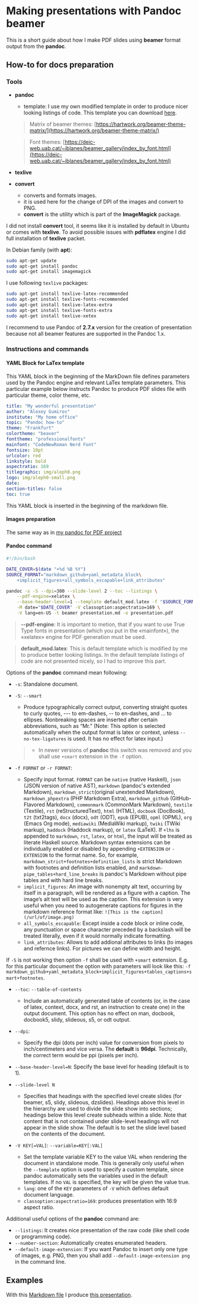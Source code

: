 # Making presentations with Pandoc beamer

This is a short guide about how I make PDF slides using **beamer** format output from the **pandoc**.

## How-to for docs preparation

### Tools

- **pandoc**

	- template: I use my own modified template in order to produce nicer looking listings of code. This template you can download [here](pandoc/templates/default_mod.latex).

	> Matrix of beamer themes: [https://hartwork.org/beamer-theme-matrix/](https://hartwork.org/beamer-theme-matrix/)

	> Font themes: [https://deic-web.uab.cat/~iblanes/beamer_gallery/index_by_font.html](https://deic-web.uab.cat/~iblanes/beamer_gallery/index_by_font.html)

- **texlive**
- **convert**

    - converts and formats images.
    - it is used here for the change of DPI of the images and convert to PNG.
    - **convert** is the utility which is part of the **ImageMagick** package.

I did not install **convert** tool, it seems like it is installed by default in Ubuntu or comes with **texlive**.
To avoid possible issues with **pdflatex** engine I did full installation of **texlive** packet.

In Debian family (with **apt**):

```sh
sudo apt-get update
sudo apt-get install pandoc
sudo apt-get install imagemagick
```

I use following `texlive` packages:

```sh
sudo apt-get install texlive-latex-recommended
sudo apt-get install texlive-fonts-recommended
sudo apt-get install texlive-latex-extra
sudo apt-get install texlive-fonts-extra
sudo apt-get install texlive-xetex
```
I recommend to use Pandoc of **2.7.x** version for the creation of presentation because not all beamer features are supported in the Pandoc 1.x.

### Instructions and commands

#### YAML Block for LaTex template

This YAML block in the beginning of the MarkDown file defines parameters used by the Pandoc engine and relevant LaTex template parameters. This particular example below instructs Pandoc to produce PDF slides file with particular theme, color theme, etc.

```yaml
title: "My wonderful presentation"
author: "Alexey Gumirov"
institute: "My home office"
topic: "Pandoc how-to"
theme: "Frankfurt"
colortheme: "beaver"
fonttheme: "professionalfonts"
mainfont: "CodeNewRoman Nerd Font"
fontsize: 10pt
urlcolor: red
linkstyle: bold
aspectratio: 169
titlegraphic: img/aleph0.png
logo: img/aleph0-small.png
date:
section-titles: false
toc: true
```

This YAML block is inserted in the beginning of the markdown file.

#### Images preparation

The same way as in [my pandoc for PDF project](https://github.com/alexeygumirov/pandoc-for-pdf-how-to#images-preparation)

#### Pandoc command

```sh
#!/bin/bash

DATE_COVER=$(date "+%d %B %Y")
SOURCE_FORMAT="markdown_github+yaml_metadata_block\
	+implicit_figures+all_symbols_escapable+link_attributes"

pandoc -s -S --dpi=300 --slide-level 2 --toc --listings \
    --pdf-engine=xelatex \
	--base-header-level=1 --template default_mod.latex -f "$SOURCE_FORMAT" \
	-M date="$DATE_COVER" -V classoption:aspectratio=169 \
	-V lang=en-US -t beamer presentation.md -o presentation.pdf
```

> **--pdf-engine**: It is important to metion, that if you want to use True Type fonts in presentation (which you put in the «mainfont»), the «xelatex» engine for PDF generation must be used.

> **default_mod.latex**: This is default template which is modified by me to produce better looking listings. In the default template listings of code are not presented nicely, so I had to improve this part.

Options of the **pandoc** command mean following:

- `-s`: Standalone document.
- `-S`: `--smart`

    - Produce  typographically  correct  output,  converting  straight  quotes  to  curly  quotes, --- to em-dashes, -- to en-dashes, and ... to   ellipses.  Nonbreaking spaces are inserted after certain abbreviations, such as “Mr.” (Note: This option is  selected  automatically  when   the output format is latex or context, unless `--no-tex-ligatures` is used.  It has no effect for latex input.)
    > - In newer versions of **pandoc** this switch was removed and you shall use `+smart` extension in the `-f` option.

- `-f FORMAT` or `-r FORMAT`:

    - Specify input format. `FORMAT` can be `native` (native Haskell), `json` (JSON version of native AST), `markdown` (pandoc's extended Markdown), `markdown_strict`(original  unextended  Markdown),  `markdown_phpextra` (PHP Markdown Extra), `markdown_github` (GitHub-Flavored Markdown), `commonmark` (CommonMark Markdown), `textile` (Textile), `rst` (reStructuredText), `html` (HTML), `docbook` (DocBook), `t2t` (txt2tags), `docx` (docx), `odt` (ODT), `epub` (EPUB), `opml` (OPML), `org` (Emacs Org mode), `mediawiki` (MediaWiki markup), `twiki` (TWiki markup), `haddock` (Haddock markup), or `latex` (LaTeX).  If `+lhs` is appended to `markdown`, `rst`, `latex`, or `html`, the input will be treated as literate Haskell source. Markdown syntax extensions can be individually enabled or disabled by appending `+EXTENSION` or `-EXTENSION` to the format name.  So, for example, `markdown_strict+footnotes+definition_lists` is strict Markdown with footnotes and definition lists enabled, and `markdown-pipe_tables+hard_line_breaks`  is  pandoc's  Markdown  without pipe tables and with hard line breaks.
	- `implicit_figures`: An image with nonempty alt text, occurring by itself in a paragraph, will be rendered as a figure with a caption. The image’s alt text will be used as the caption. This extension is very useful when you need to autogenerate captions for figures in the markdown reference format like: ``` ![This is the caption](/url/of/image.png) ```
	- `all_symbols_escapable`: Except inside a code block or inline code, any punctuation or space character preceded by a backslash will be treated literally, even if it would normally indicate formatting.
	- `link_attributes`: Allows to add addional attributes to links (to images and refernce links). For pictures we can define width and height.

If `-S` is not working then option `-f` shall be used with `+smart` extension. E.g. for this particular document the option with parameters will look like this: `-f markdown_github+yaml_metadata_block+implicit_figures+tables_captions+smart+footnotes`.

- `--toc`: `--table-of-contents`

    - Include an automatically generated table of contents (or, in the case of latex, context, docx, and rst, an instruction to create  one)  in the output document.  This option has no effect on man, docbook, docbook5, slidy, slideous, s5, or odt output.

- `--dpi`:

    - Specify the dpi (dots per inch) value for conversion from pixels to inch/centimeters and vice versa.  The **default** is **96dpi**.  Technically, the correct term would be ppi (pixels per inch).

- `--base-header-level=N`: Specify the base level for heading (default is to 1).

- `--slide-level N`

	- Specifies that headings with the specified level create slides (for beamer, s5, slidy, slideous, dzslides). Headings above this level in the hierarchy are used to divide the slide show into sections; headings below this level create subheads within a slide. Note that content that is not contained under slide-level headings will not appear in the slide show. The default is to set the slide level based on the contents of the document.

- `-V KEY[=VAL]`: `--variable=KEY[:VAL]`

    - Set the template variable KEY to the value VAL when rendering the document in standalone mode.  This is generally  only  useful  when  the `--template`  option  is used to specify a custom template, since pandoc automatically sets the variables used in the default templates. If no `VAL` is specified, the key will be given the value true.
    - `lang`: one of the `KEY` parameters of `-V` which defines default document language.
	- `classoption:aspectratio=169`: produces presentation with 16:9 aspect ratio.

Additional useful options of the **pandoc** command are:

- `--listings`: It creates nice presentation of the raw code (like shell code or programming code).
- `--number-section`: Automatically creates enumerated headers. 
- `--default-image-extension`: If you want Pandoc to insert only one type of images, e.g. PNG, then you shall add `--default-image-extension png` in the command line.

## Examples

With this [Markdown file](presentation.md) I produce [this presentation](presentation.pdf).
